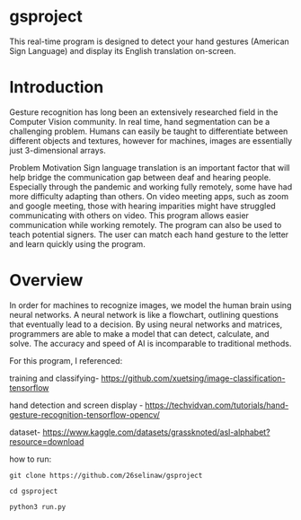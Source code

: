 # gsproject

This real-time program is designed to detect your hand gestures (American Sign Language) and display its English translation on-screen.

# Introduction
Gesture recognition has long been an extensively researched field in the Computer Vision community. In real time, hand segmentation can be a challenging problem. Humans can easily be taught to differentiate between different objects and textures, however for machines, images are essentially just 3-dimensional arrays.

Problem Motivation
Sign language translation is an important factor that will help bridge the communication gap between deaf and hearing people. Especially through the pandemic and working fully remotely, some have had more difficulty adapting than others. On video meeting apps, such as zoom and google meeting, those with hearing imparities might have struggled communicating with others on video. This program allows easier communication while working remotely. The program can also be used to teach potential signers. The user can match each hand gesture to the letter and learn quickly using the program. 

# Overview
In order for machines to recognize images, we model the human brain using neural networks. A neural network is like a flowchart, outlining questions that eventually lead to a decision. By using neural networks and matrices, programmers are able to make a model that can detect, calculate, and solve. The accuracy and speed of AI is incomparable to traditional methods.

For this program, I referenced:

training and classifying- https://github.com/xuetsing/image-classification-tensorflow

hand detection and screen display - https://techvidvan.com/tutorials/hand-gesture-recognition-tensorflow-opencv/

dataset- https://www.kaggle.com/datasets/grassknoted/asl-alphabet?resource=download

how to run:

```shell
git clone https://github.com/26selinaw/gsproject
```

```shell
cd gsproject
```

```shell
python3 run.py
```

